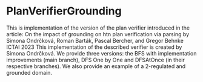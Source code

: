 # PlanVerifierGrounding
This is implementation of the version of the plan verifier introduced in the article:  On the impact of grounding on htn plan verification via parsing by Simona Ondrčková, Roman Barták, Pascal Bercher, and Gregor Behnke ICTAI 2023
This implementation of the described verifier is created by Simona Ondrčková.
We provide three versions: the BFS with implementation improvements (main branch), DFS One by One and DFSAtOnce (in their respective branches).
We also provide an example of a 2-regulated and grounded domain. 
